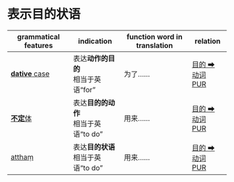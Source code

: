 # 表示目的状语

|grammatical features|indication|function word in translation|relation|
|-|-|-|-|
|[**dative** case](https://assets-hk.wikipali.org/pali-handbook/zh-Hans/declension/dat.html)|表达**动作的目的**<br>相当于英语“for”|为了……|[目的 ➡ 动词<br>PUR](https://assets-hk.wikipali.org/pali-handbook/zh-Hans/basic-relation/dat/dat-pur.html)|
|[**不定**体](https://assets-hk.wikipali.org/pali-handbook/zh-Hans/declension/dat.html)|表达**目的的动作**<br>相当于英语“to do”|用来……|[目的 ➡ 动词<br>PUR](https://assets-hk.wikipali.org/pali-handbook/zh-Hans/basic-relation/verb/inf.html)|
|[atthaṃ]()|表达**目的状语**<br>相当于英语“to do”|用来……|[目的 ➡ 动词<br>PUR](https://assets-hk.wikipali.org/pali-handbook/zh-Hans/basic-relation/verb/inf.html)|
